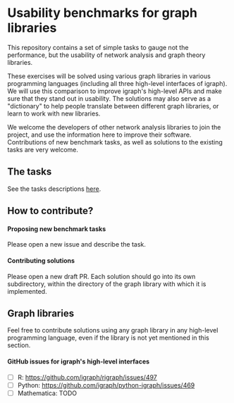 # Usability benchmarks for graph libraries

This repository contains a set of simple tasks to gauge not the performance, but the usability of network analysis and graph theory libraries.

These exercises will be solved using various graph libraries in various programming languages (including all three high-level interfaces of igraph). We will use this comparison to improve igraph's high-level APIs and make sure that they stand out in usability. The solutions may also serve as a "dictionary" to help people translate between different graph libraries, or learn to work with new libraries.

We welcome the developers of other network analysis libraries to join the project, and use the information here to improve their software. Contributions of new benchmark tasks, as well as solutions to the existing tasks are very welcome.

## The tasks

See the tasks descriptions [here](tasks/tasks.md).

## How to contribute?

#### Proposing new benchmark tasks

Please open a new issue and describe the task.

#### Contributing solutions

Please open a new draft PR. Each solution should go into its own subdirectory, within the directory of the graph library with which it is implemented.

## Graph libraries

Feel free to contribute solutions using any graph library in any high-level programming language, even if the library is not yet mentioned in this section.

#### GitHub issues for igraph's high-level interfaces

 - [ ] R: https://github.com/igraph/rigraph/issues/497
 - [ ] Python: https://github.com/igraph/python-igraph/issues/469
 - [ ] Mathematica: TODO
